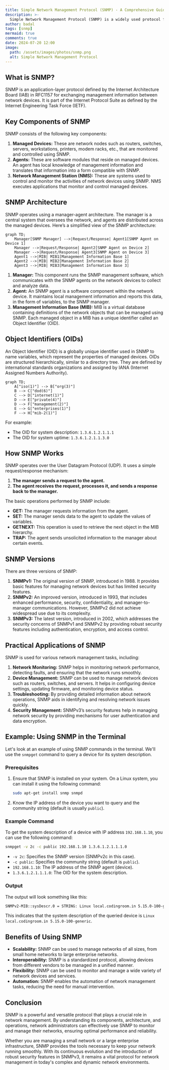 ```yaml
---
title: Simple Network Management Protocol (SNMP) - A Comprehensive Guide
description: >-
  Simple Network Management Protocol (SNMP) is a widely used protocol for network management. It allows network administrators to manage network performance, find and solve network problems, and plan for network growth. This blog aims to provide a detailed, yet easy-to-understand guide on SNMP, covering its architecture, components, versions, practical applications, and examples of using SNMP in a terminal.
author: badal
tags: [snmp]
mermaid: true
comments: true
date: 2024-07-20 12:00
image:
  path: /assets/images/photos/snmp.png
  alt: Simple Network Management Protocol 
---
```


## What is SNMP?

SNMP is an application-layer protocol defined by the Internet Architecture Board (IAB) in RFC1157 for exchanging management information between network devices. It is part of the Internet Protocol Suite as defined by the Internet Engineering Task Force (IETF).

## Key Components of SNMP

SNMP consists of the following key components:

1. **Managed Devices:** These are network nodes such as routers, switches, servers, workstations, printers, modem racks, etc., that are monitored and controlled using SNMP.
2. **Agents:** These are software modules that reside on managed devices. An agent has local knowledge of management information and translates that information into a form compatible with SNMP.
3. **Network Management Station (NMS):** These are systems used to control and monitor the activities of network devices using SNMP. NMS executes applications that monitor and control managed devices.

## SNMP Architecture

SNMP operates using a manager-agent architecture. The manager is a central system that oversees the network, and agents are distributed across the managed devices. Here’s a simplified view of the SNMP architecture:

```mermaid
graph TD;
    Manager[SNMP Manager] -->|Request/Response| Agent1[SNMP Agent on Device 1]
    Manager -->|Request/Response| Agent2[SNMP Agent on Device 2]
    Manager -->|Request/Response| Agent3[SNMP Agent on Device 3]
    Agent1 -->|MIB| MIB1[Management Information Base 1]
    Agent2 -->|MIB| MIB2[Management Information Base 2]
    Agent3 -->|MIB| MIB3[Management Information Base 3]
```

1. **Manager:** This component runs the SNMP management software, which communicates with the SNMP agents on the network devices to collect and analyze data.
2. **Agent:** An SNMP agent is a software component within the network device. It maintains local management information and reports this data, in the form of variables, to the SNMP manager.
3. **Management Information Base (MIB):** MIB is a virtual database containing definitions of the network objects that can be managed using SNMP. Each managed object in a MIB has a unique identifier called an Object Identifier (OID).

## Object Identifiers (OIDs)

An Object Identifier (OID) is a globally unique identifier used in SNMP to name variables, which represent the properties of managed devices. OIDs are structured hierarchically, similar to a directory tree. They are defined by international standards organizations and assigned by IANA (Internet Assigned Numbers Authority).
```mermaid
graph TD;
    A["iso(1)"] --> B["org(3)"]
    B --> C["dod(6)"]
    C --> D["internet(1)"]
    D --> E["private(4)"]
    D --> F["management(2)"]
    E --> G["enterprises(1)"]
    F --> H["mib-2(1)"]
```
For example:
- The OID for system description: `1.3.6.1.2.1.1.1`
- The OID for system uptime: `1.3.6.1.2.1.1.3.0`

## How SNMP Works

SNMP operates over the User Datagram Protocol (UDP). It uses a simple request/response mechanism:

1. **The manager sends a request to the agent.**
2. **The agent receives the request, processes it, and sends a response back to the manager.**

The basic operations performed by SNMP include:

- **GET:** The manager requests information from the agent.
- **SET:** The manager sends data to the agent to update the values of variables.
- **GETNEXT:** This operation is used to retrieve the next object in the MIB hierarchy.
- **TRAP:** The agent sends unsolicited information to the manager about certain events.

## SNMP Versions

There are three versions of SNMP:

1. **SNMPv1:** The original version of SNMP, introduced in 1988. It provides basic features for managing network devices but has limited security features.
2. **SNMPv2:** An improved version, introduced in 1993, that includes enhanced performance, security, confidentiality, and manager-to-manager communications. However, SNMPv2 did not achieve widespread use due to its complexity.
3. **SNMPv3:** The latest version, introduced in 2002, which addresses the security concerns of SNMPv1 and SNMPv2 by providing robust security features including authentication, encryption, and access control.

## Practical Applications of SNMP

SNMP is used for various network management tasks, including:

1. **Network Monitoring:** SNMP helps in monitoring network performance, detecting faults, and ensuring that the network runs smoothly.
2. **Device Management:** SNMP can be used to manage network devices such as routers, switches, and servers. It helps in configuring device settings, updating firmware, and monitoring device status.
3. **Troubleshooting:** By providing detailed information about network operations, SNMP aids in identifying and resolving network issues quickly.
4. **Security Management:** SNMPv3’s security features help in managing network security by providing mechanisms for user authentication and data encryption.

## Example: Using SNMP in the Terminal

Let's look at an example of using SNMP commands in the terminal. We'll use the `snmpget` command to query a device for its system description.

### Prerequisites

1. Ensure that SNMP is installed on your system. On a Linux system, you can install it using the following command:

   ```sh
   sudo apt-get install snmp snmpd
   ```

2. Know the IP address of the device you want to query and the community string (default is usually `public`).

### Example Command

To get the system description of a device with IP address `192.168.1.10`, you can use the following command:

```sh
snmpget -v 2c -c public 192.168.1.10 1.3.6.1.2.1.1.1.0
```

- `-v 2c`: Specifies the SNMP version (SNMPv2c in this case).
- `-c public`: Specifies the community string (default is `public`).
- `192.168.1.10`: The IP address of the SNMP agent (device).
- `1.3.6.1.2.1.1.1.0`: The OID for the system description.

### Output

The output will look something like this:

```sh
SNMPv2-MIB::sysDescr.0 = STRING: Linux local.codingroom.in 5.15.0-100-generic #110~20.04.1-Ubuntu SMP Tue Feb 13 14:25:03 UTC 2024 x86_64
```

This indicates that the system description of the queried device is `Linux local.codingroom.in 5.15.0-100-generic`.

## Benefits of Using SNMP

- **Scalability:** SNMP can be used to manage networks of all sizes, from small home networks to large enterprise networks.
- **Interoperability:** SNMP is a standardized protocol, allowing devices from different vendors to be managed in a unified manner.
- **Flexibility:** SNMP can be used to monitor and manage a wide variety of network devices and services.
- **Automation:** SNMP enables the automation of network management tasks, reducing the need for manual intervention.

## Conclusion

SNMP is a powerful and versatile protocol that plays a crucial role in network management. By understanding its components, architecture, and operations, network administrators can effectively use SNMP to monitor and manage their networks, ensuring optimal performance and reliability.

Whether you are managing a small network or a large enterprise infrastructure, SNMP provides the tools necessary to keep your network running smoothly. With its continuous evolution and the introduction of robust security features in SNMPv3, it remains a vital protocol for network management in today's complex and dynamic network environments.